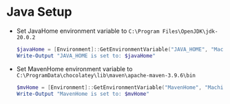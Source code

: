 # Java Setup

- Set JavaHome environment variable to `C:\Program Files\OpenJDK\jdk-20.0.2`

    ```powershell
    $javaHome = [Environment]::GetEnvironmentVariable("JAVA_HOME", "Machine")
    Write-Output "JAVA_HOME is set to: $javaHome"
    ```

- Set MavenHome environment variable to `C:\ProgramData\chocolatey\lib\maven\apache-maven-3.9.6\bin`

    ```powershell
    $mvHome = [Environment]::GetEnvironmentVariable("MavenHome", "Machine")
    Write-Output "MavenHome is set to: $mvHome"
    ```